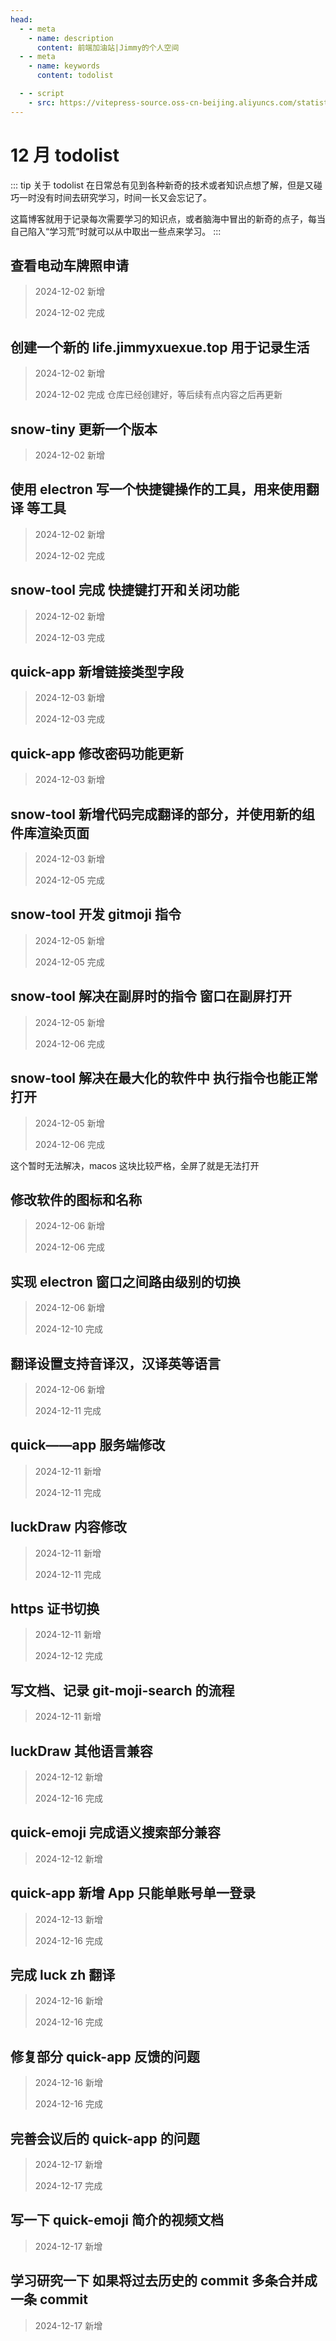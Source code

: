 ```yaml
---
head:
  - - meta
    - name: description
      content: 前端加油站|Jimmy的个人空间
  - - meta
    - name: keywords
      content: todolist

  - - script
    - src: https://vitepress-source.oss-cn-beijing.aliyuncs.com/statistics.js
---
```


# 12 月 todolist

::: tip 关于 todolist
在日常总有见到各种新奇的技术或者知识点想了解，但是又碰巧一时没有时间去研究学习，时间一长又会忘记了。

这篇博客就用于记录每次需要学习的知识点，或者脑海中冒出的新奇的点子，每当自己陷入“学习荒”时就可以从中取出一些点来学习。
:::

## 查看电动车牌照申请

> 2024-12-02 新增
>
> 2024-12-02 完成

## 创建一个新的 life.jimmyxuexue.top 用于记录生活

> 2024-12-02 新增
>
> 2024-12-02 完成 仓库已经创建好，等后续有点内容之后再更新

## snow-tiny 更新一个版本

> 2024-12-02 新增

## 使用 electron 写一个快捷键操作的工具，用来使用翻译 等工具

> 2024-12-02 新增
>
> 2024-12-02 完成

## snow-tool 完成 快捷键打开和关闭功能

> 2024-12-02 新增
>
> 2024-12-03 完成

## quick-app 新增链接类型字段

> 2024-12-03 新增
>
> 2024-12-03 完成

## quick-app 修改密码功能更新

> 2024-12-03 新增

## snow-tool 新增代码完成翻译的部分，并使用新的组件库渲染页面

> 2024-12-03 新增
>
> 2024-12-05 完成

## snow-tool 开发 gitmoji 指令

> 2024-12-05 新增
>
> 2024-12-05 完成

## snow-tool 解决在副屏时的指令 窗口在副屏打开

> 2024-12-05 新增
>
> 2024-12-06 完成

## snow-tool 解决在最大化的软件中 执行指令也能正常打开

> 2024-12-05 新增
>
> 2024-12-06 完成

这个暂时无法解决，macos 这块比较严格，全屏了就是无法打开

## 修改软件的图标和名称

> 2024-12-06 新增
>
> 2024-12-06 完成

## 实现 electron 窗口之间路由级别的切换

> 2024-12-06 新增
>
> 2024-12-10 完成

## 翻译设置支持音译汉，汉译英等语言

> 2024-12-06 新增
>
> 2024-12-11 完成

## quick——app 服务端修改

> 2024-12-11 新增
>
> 2024-12-11 完成

## luckDraw 内容修改

> 2024-12-11 新增
>
> 2024-12-11 完成

## https 证书切换

> 2024-12-11 新增
>
> 2024-12-12 完成

## 写文档、记录 git-moji-search 的流程

> 2024-12-11 新增

## luckDraw 其他语言兼容

> 2024-12-12 新增
>
> 2024-12-16 完成

## quick-emoji 完成语义搜索部分兼容

> 2024-12-12 新增

## quick-app 新增 App 只能单账号单一登录

> 2024-12-13 新增
>
> 2024-12-16 完成

## 完成 luck zh 翻译

> 2024-12-16 新增
>
> 2024-12-16 完成

## 修复部分 quick-app 反馈的问题

> 2024-12-16 新增
>
> 2024-12-16 完成

## 完善会议后的 quick-app 的问题

> 2024-12-17 新增
>
> 2024-12-17 完成

## 写一下 quick-emoji 简介的视频文档

> 2024-12-17 新增

## 学习研究一下 如果将过去历史的 commit 多条合并成一条 commit

> 2024-12-17 新增
